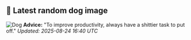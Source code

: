## 🐶 Latest random dog image
![Dog](https://images.dog.ceo/breeds/hound-basset/n02088238_6812.jpg)
**Advice:** "To improve productivity, always have a shittier task to put off."
*Updated: 2025-08-24 16:40 UTC*
